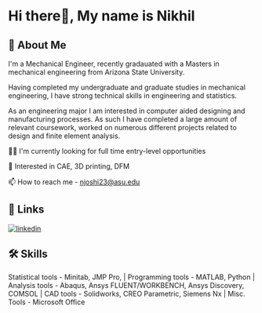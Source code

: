 
# Hi there👋, My name is Nikhil



## 🚀 About Me
I'm a Mechanical Engineer, recently gradauated with a Masters in mechanical engineering from Arizona State University. 

Having completed my undergraduate and graduate studies in mechanical engineering, I have strong technical skills in engineering and statistics. 

As an engineering major I am interested in computer aided designing and manufacturing processes. As such I have completed a large amount of relevant coursework, worked on numerous different projects related to design and finite element analysis.


👩‍💻 I'm currently looking for full time entry-level opportunities 

🧠 Interested in CAE, 3D printing, DFM

📫 How to reach me - njoshi23@asu.edu




## 🔗 Links
[![linkedin](https://img.shields.io/badge/linkedin-0A66C2?style=for-the-badge&logo=linkedin&logoColor=white)](https://www.linkedin.com/in/joshinikhil15
)
## 🛠 Skills
Statistical tools - Minitab, JMP Pro, | 
Programming tools - MATLAB, Python | 
Analysis tools - Abaqus, Ansys FLUENT/WORKBENCH, Ansys Discovery, COMSOL |
CAD tools - Solidworks, CREO Parametric, Siemens Nx |
Misc. Tools - Microsoft Office

